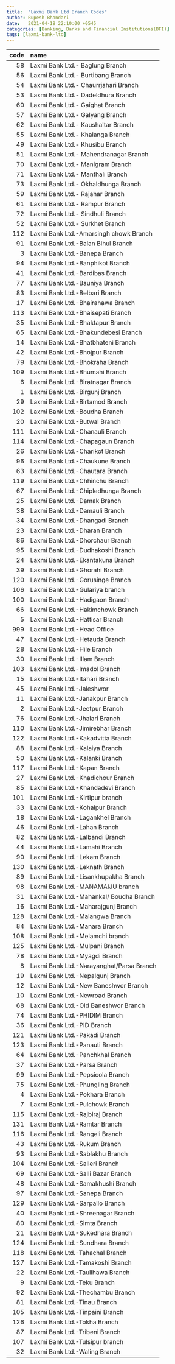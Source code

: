 ```yaml
---
title:  "Laxmi Bank Ltd Branch Codes"
author: Rupesh Bhandari
date:   2021-04-18 22:10:00 +0545
categories: [Banking, Banks and Financial Institutions(BFI)]
tags: [laxmi-bank-ltd]
---
```


|   code | name                                     |
|-------:|:-----------------------------------------|
|     58 | Laxmi Bank Ltd.- Baglung Branch          |
|     56 | Laxmi Bank Ltd.- Burtibang Branch        |
|     54 | Laxmi Bank Ltd.- Chaurrjahari Branch     |
|     53 | Laxmi Bank Ltd.- Dadeldhura Branch       |
|     60 | Laxmi Bank Ltd.- Gaighat Branch          |
|     57 | Laxmi Bank Ltd.- Galyang Branch          |
|     62 | Laxmi Bank Ltd.- Kaushaltar Branch       |
|     55 | Laxmi Bank Ltd.- Khalanga Branch         |
|     49 | Laxmi Bank Ltd.- Khusibu Branch          |
|     51 | Laxmi Bank Ltd.- Mahendranagar Branch    |
|     70 | Laxmi Bank Ltd.- Manigram Branch         |
|     71 | Laxmi Bank Ltd.- Manthali Branch         |
|     73 | Laxmi Bank Ltd.- Okhaldhunga Branch      |
|     59 | Laxmi Bank Ltd.- Rajahar Branch          |
|     61 | Laxmi Bank Ltd.- Rampur Branch           |
|     72 | Laxmi Bank Ltd.- Sindhuli Branch         |
|     52 | Laxmi Bank Ltd.- Surkhet Branch          |
|    112 | Laxmi Bank Ltd.-Amarsingh chowk Branch   |
|     91 | Laxmi Bank Ltd.-Balan Bihul Branch       |
|      3 | Laxmi Bank Ltd.-Banepa Branch            |
|     94 | Laxmi Bank Ltd.-Banphikot Branch         |
|     41 | Laxmi Bank Ltd.-Bardibas Branch          |
|     77 | Laxmi Bank Ltd.-Bauniya Branch           |
|     83 | Laxmi Bank Ltd.-Belbari Branch           |
|     17 | Laxmi Bank Ltd.-Bhairahawa Branch        |
|    113 | Laxmi Bank Ltd.-Bhaisepati Branch        |
|     35 | Laxmi Bank Ltd.-Bhaktapur Branch         |
|     65 | Laxmi Bank Ltd.-Bhakundebesi Branch      |
|     14 | Laxmi Bank Ltd.-Bhatbhateni Branch       |
|     42 | Laxmi Bank Ltd.-Bhojpur Branch           |
|     79 | Laxmi Bank Ltd.-Bhokraha Branch          |
|    109 | Laxmi Bank Ltd.-Bhumahi Branch           |
|      6 | Laxmi Bank Ltd.-Biratnagar Branch        |
|      1 | Laxmi Bank Ltd.-Birgunj Branch           |
|     29 | Laxmi Bank Ltd.-Birtamod Branch          |
|    102 | Laxmi Bank Ltd.-Boudha Branch            |
|     20 | Laxmi Bank Ltd.-Butwal Branch            |
|    111 | Laxmi Bank Ltd.-Chanauli Branch          |
|    114 | Laxmi Bank Ltd.-Chapagaun Branch         |
|     26 | Laxmi Bank Ltd.-Charikot Branch          |
|     96 | Laxmi Bank Ltd.-Chaukune Branch          |
|     63 | Laxmi Bank Ltd.-Chautara Branch          |
|    119 | Laxmi Bank Ltd.-Chhinchu Branch          |
|     67 | Laxmi Bank Ltd.-Chipledhunga Branch      |
|     25 | Laxmi Bank Ltd.-Damak Branch             |
|     38 | Laxmi Bank Ltd.-Damauli Branch           |
|     34 | Laxmi Bank Ltd.-Dhangadi Branch          |
|     23 | Laxmi Bank Ltd.-Dharan Branch            |
|     86 | Laxmi Bank Ltd.-Dhorchaur Branch         |
|     95 | Laxmi Bank Ltd.-Dudhakoshi Branch        |
|     24 | Laxmi Bank Ltd.-Ekantakuna Branch        |
|     39 | Laxmi Bank Ltd.-Ghorahi Branch           |
|    120 | Laxmi Bank Ltd.-Gorusinge Branch         |
|    106 | Laxmi Bank Ltd.-Gulariya branch          |
|    100 | Laxmi Bank Ltd.-Hadigaon Branch          |
|     66 | Laxmi Bank Ltd.-Hakimchowk Branch        |
|      5 | Laxmi Bank Ltd.-Hattisar Branch          |
|    999 | Laxmi Bank Ltd.-Head Office              |
|     47 | Laxmi Bank Ltd.-Hetauda Branch           |
|     28 | Laxmi Bank Ltd.-Hile Branch              |
|     30 | Laxmi Bank Ltd.-Illam Branch             |
|    103 | Laxmi Bank Ltd.-Imadol Branch            |
|     15 | Laxmi Bank Ltd.-Itahari Branch           |
|     45 | Laxmi Bank Ltd.-Jaleshwor                |
|     11 | Laxmi Bank Ltd.-Janakpur Branch          |
|      2 | Laxmi Bank Ltd.-Jeetpur Branch           |
|     76 | Laxmi Bank Ltd.-Jhalari Branch           |
|    110 | Laxmi Bank Ltd.-Jimirebhar Branch        |
|    122 | Laxmi Bank Ltd.-Kakadvitta Branch        |
|     88 | Laxmi Bank Ltd.-Kalaiya Branch           |
|     50 | Laxmi Bank Ltd.-Kalanki Branch           |
|    117 | Laxmi Bank Ltd.-Kapan Branch             |
|     27 | Laxmi Bank Ltd.-Khadichour Branch        |
|     85 | Laxmi Bank Ltd.-Khandadevi Branch        |
|    101 | Laxmi Bank Ltd.-Kirtipur branch          |
|     33 | Laxmi Bank Ltd.-Kohalpur Branch          |
|     18 | Laxmi Bank Ltd.-Lagankhel Branch         |
|     46 | Laxmi Bank Ltd.-Lahan Branch             |
|     82 | Laxmi Bank Ltd.-Lalbandi Branch          |
|     44 | Laxmi Bank Ltd.-Lamahi Branch            |
|     90 | Laxmi Bank Ltd.-Lekam Branch             |
|    130 | Laxmi Bank Ltd.-Leknath Branch           |
|     89 | Laxmi Bank Ltd.-Lisankhupakha Branch     |
|     98 | Laxmi Bank Ltd.-MANAMAIJU branch         |
|     31 | Laxmi Bank Ltd.-Mahankal/ Boudha Branch  |
|     16 | Laxmi Bank Ltd.-Maharajgunj Branch       |
|    128 | Laxmi Bank Ltd.-Malangwa Branch          |
|     84 | Laxmi Bank Ltd.-Manara Branch            |
|    108 | Laxmi Bank Ltd.-Melamchi branch          |
|    125 | Laxmi Bank Ltd.-Mulpani Branch           |
|     78 | Laxmi Bank Ltd.-Myagdi Branch            |
|      8 | Laxmi Bank Ltd.-Narayanghat/Parsa Branch |
|     19 | Laxmi Bank Ltd.-Nepalgunj Branch         |
|     12 | Laxmi Bank Ltd.-New Baneshwor Branch     |
|     10 | Laxmi Bank Ltd.-Newroad Branch           |
|     68 | Laxmi Bank Ltd.-Old Baneshwor Branch     |
|     74 | Laxmi Bank Ltd.-PHIDIM Branch            |
|     36 | Laxmi Bank Ltd.-PID Branch               |
|    121 | Laxmi Bank Ltd.-Pakadi Branch            |
|    123 | Laxmi Bank Ltd.-Panauti Branch           |
|     64 | Laxmi Bank Ltd.-Panchkhal Branch         |
|     37 | Laxmi Bank Ltd.-Parsa Branch             |
|     99 | Laxmi Bank Ltd.-Pepsicola Branch         |
|     75 | Laxmi Bank Ltd.-Phungling Branch         |
|      4 | Laxmi Bank Ltd.-Pokhara Branch           |
|      7 | Laxmi Bank Ltd.-Pulchowk  Branch         |
|    115 | Laxmi Bank Ltd.-Rajbiraj Branch          |
|    131 | Laxmi Bank Ltd.-Ramtar Branch            |
|    116 | Laxmi Bank Ltd.-Rangeli Branch           |
|     43 | Laxmi Bank Ltd.-Rukum Branch             |
|     93 | Laxmi Bank Ltd.-Sablakhu Branch          |
|    104 | Laxmi Bank Ltd.-Salleri Branch           |
|     69 | Laxmi Bank Ltd.-Salli Bazar Branch       |
|     48 | Laxmi Bank Ltd.-Samakhushi Branch        |
|     97 | Laxmi Bank Ltd.-Sanepa Branch            |
|    129 | Laxmi Bank Ltd.-Sarpallo Branch          |
|     40 | Laxmi Bank Ltd.-Shreenagar Branch        |
|     80 | Laxmi Bank Ltd.-Simta Branch             |
|     21 | Laxmi Bank Ltd.-Sukedhara Branch         |
|    124 | Laxmi Bank Ltd.-Sundhara Branch          |
|    118 | Laxmi Bank Ltd.-Tahachal Branch          |
|    127 | Laxmi Bank Ltd.-Tamakoshi Branch         |
|     22 | Laxmi Bank Ltd.-Taulihawa Branch         |
|      9 | Laxmi Bank Ltd.-Teku Branch              |
|     92 | Laxmi Bank Ltd.-Thechambu Branch         |
|     81 | Laxmi Bank Ltd.-Tinau Branch             |
|    105 | Laxmi Bank Ltd.-Tinpaini Branch          |
|    126 | Laxmi Bank Ltd.-Tokha Branch             |
|     87 | Laxmi Bank Ltd.-Tribeni Branch           |
|    107 | Laxmi Bank Ltd.-Tulsipur branch          |
|     32 | Laxmi Bank Ltd.-Waling Branch            |